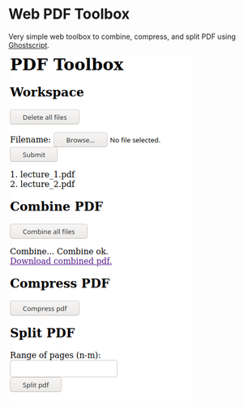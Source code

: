 # Web PDF Toolbox

Very simple web toolbox to combine, compress, and split PDF using [Ghostscript](https://www.ghostscript.com/).

![screenshot.png](img/screenshot.png "Screenshot")
